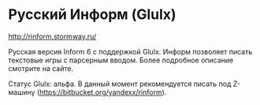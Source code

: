 # Русский Информ (Glulx)

http://rinform.stormway.ru/

Русская версия Inform 6 с поддержкой Glulx. Информ позволяет писать текстовые игры с парсерным вводом. Более подробное описание смотрите на сайте.

Статус Glulx: альфа. В данный момент рекомендуется писать под Z-машину (https://bitbucket.org/yandexx/rinform).
